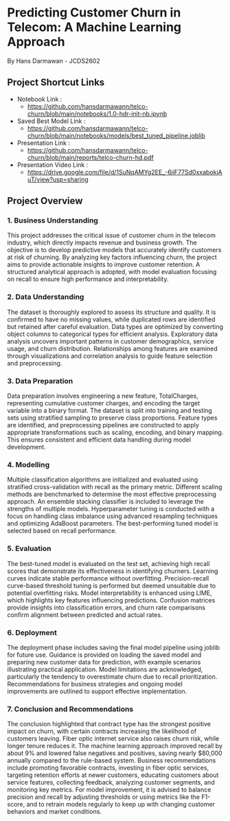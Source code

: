 # Predicting Customer Churn in Telecom: A Machine Learning Approach
By Hans Darmawan - JCDS2602

## Project Shortcut Links

- Notebook Link             : 
    + https://github.com/hansdarmawann/telco-churn/blob/main/notebooks/1.0-hdr-init-nb.ipynb
- Saved Best Model Link     : 
    + https://github.com/hansdarmawann/telco-churn/blob/main/notebooks/models/best_tuned_pipeline.joblib
- Presentation Link         :
    + https://github.com/hansdarmawann/telco-churn/blob/main/reports/telco-churn-hd.pdf
- Presentation Video Link   :
    + https://drive.google.com/file/d/1SuNqAMYg2EE_-6jiF77Sd0xxabokjAuT/view?usp=sharing
    
## Project Overview

### 1. Business Understanding  
This project addresses the critical issue of customer churn in the telecom industry, which directly impacts revenue and business growth. The objective is to develop predictive models that accurately identify customers at risk of churning. By analyzing key factors influencing churn, the project aims to provide actionable insights to improve customer retention. A structured analytical approach is adopted, with model evaluation focusing on recall to ensure high performance and interpretability.

### 2. Data Understanding  
The dataset is thoroughly explored to assess its structure and quality. It is confirmed to have no missing values, while duplicated rows are identified but retained after careful evaluation. Data types are optimized by converting object columns to categorical types for efficient analysis. Exploratory data analysis uncovers important patterns in customer demographics, service usage, and churn distribution. Relationships among features are examined through visualizations and correlation analysis to guide feature selection and preprocessing.

### 3. Data Preparation  
Data preparation involves engineering a new feature, TotalCharges, representing cumulative customer charges, and encoding the target variable into a binary format. The dataset is split into training and testing sets using stratified sampling to preserve class proportions. Feature types are identified, and preprocessing pipelines are constructed to apply appropriate transformations such as scaling, encoding, and binary mapping. This ensures consistent and efficient data handling during model development.

### 4. Modelling  
Multiple classification algorithms are initialized and evaluated using stratified cross-validation with recall as the primary metric. Different scaling methods are benchmarked to determine the most effective preprocessing approach. An ensemble stacking classifier is included to leverage the strengths of multiple models. Hyperparameter tuning is conducted with a focus on handling class imbalance using advanced resampling techniques and optimizing AdaBoost parameters. The best-performing tuned model is selected based on recall performance.

### 5. Evaluation  
The best-tuned model is evaluated on the test set, achieving high recall scores that demonstrate its effectiveness in identifying churners. Learning curves indicate stable performance without overfitting. Precision-recall curve-based threshold tuning is performed but deemed unsuitable due to potential overfitting risks. Model interpretability is enhanced using LIME, which highlights key features influencing predictions. Confusion matrices provide insights into classification errors, and churn rate comparisons confirm alignment between predicted and actual rates.

### 6. Deployment  
The deployment phase includes saving the final model pipeline using joblib for future use. Guidance is provided on loading the saved model and preparing new customer data for prediction, with example scenarios illustrating practical application. Model limitations are acknowledged, particularly the tendency to overestimate churn due to recall prioritization. Recommendations for business strategies and ongoing model improvements are outlined to support effective implementation.

### 7. Conclusion and Recommendations  
The conclusion highlighted that contract type has the strongest positive impact on churn, with certain contracts increasing the likelihood of customers leaving. Fiber optic internet service also raises churn risk, while longer tenure reduces it. The machine learning approach improved recall by about 9% and lowered false negatives and positives, saving nearly $80,000 annually compared to the rule-based system. Business recommendations include promoting favorable contracts, investing in fiber optic services, targeting retention efforts at newer customers, educating customers about service features, collecting feedback, analyzing customer segments, and monitoring key metrics. For model improvement, it is advised to balance precision and recall by adjusting thresholds or using metrics like the F1-score, and to retrain models regularly to keep up with changing customer behaviors and market conditions.
